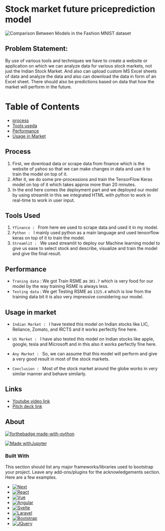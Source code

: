 # **Stock market future priceprediction model**
![Comparison Between Models in the Fashion MNIST dataset](https://cdn1.iconfinder.com/data/icons/social-messaging-ui-color-shapes/128/analytics-circle-blue-512.png)

## Problem Statement:
By use of various tools and techniques we have to create a website or application on which we can analyze data for various stock markets, not just the Indian Stock Market. And also can upload custom MS Excel sheets of data and analyze the data and also can download the data in form of an Excel sheet. There should also be predictions based on data that how the market will perform in the future. 

# Table of Contents
* [process](https://github.com/Akashkunwar/IIT-Madras-Datahacks#Process)
* [Tools useda](https://github.com/Akashkunwar/IIT-Madras-Datahacks#Tools_used)
* [Performance](https://github.com/Akashkunwar/IIT-Madras-Datahacks#Peformance)
* [Usage in Market](https://github.com/Akashkunwar/IIT-Madras-Datahacks#Usage_in_market)


## Process

1. First, we download data or scrape data from finance which is the website of yahoo so that we can make changes in data and use it to train the model on top of it.
2. After it, we do some pre-processions and train the TensorFlow Keras model on top of it which takes approx more than 20 minutes.
3. In the end here comes the deployment part and we deployed our model by using streamlit in this we integrated HTML with python to work in real-time to work in user input.

## Tools Used

1. `Yfinance : ` From here we used to scrape data and used it in my model.
2. `Python : ` I mainly used python as a main language and used tensorflow keras on top of it to train the model.
3. `Streamlit : ` We used streamlit to deploy our Machine learning model to give us ease to select stock and describe, visualize and train the model and give the final result.

## Performance

* `Traning data` : 
 We got Train RSME as `301.7` which is very food for our model by the way training RSME is always less.
 * `Testing data` : 
 We get Testing RSME as `1325.4` which is low from the training data bit it is also very impressive considering our model.
 

## Usage in market

*   `Indian Market : `
 I have tested this model on Indian stocks like LIC, Reliance, Zomato, and IRCTS and it works perfectly fine here.

*   `US Market : `
 I have also tested this model on Indian stocks like apple, google, tesla and Microsoft and in this also it works perfectly fine here.

*   `Any Market : `
 So, we can assume that this model will perform and give a very good result in most of the stock markets.

*   `Conclusion : `
 Most of the stock market around the globe works in very similar manner and behave similarly.

## Links
* [Youtube video link](https://youtu.be/UupM2qIrpZc)
* [Pitch deck link](https://www.canva.com/design/DAFJNYBIu5c/eKIMjsM6s8t9mNsNB3CqMg/edit?utm_content=DAFJNYBIu5c&utm_campaign=designshare&utm_medium=link2&utm_source=sharebutton)

## About
[![forthebadge made-with-python](http://ForTheBadge.com/images/badges/made-with-python.svg)](https://www.python.org/)

[![Made withJupyter](https://img.shields.io/badge/Made%20with-Jupyter-orange?style=for-the-badge&logo=Jupyter)](https://jupyter.org/try)

### Built With

This section should list any major frameworks/libraries used to bootstrap your project. Leave any add-ons/plugins for the acknowledgements section. Here are a few examples.

* [![Next][Next.js]][Next-url]
* [![React][React.js]][React-url]
* [![Vue][Vue.js]][Vue-url]
* [![Angular][Angular.io]][Angular-url]
* [![Svelte][Svelte.dev]][Svelte-url]
* [![Laravel][Laravel.com]][Laravel-url]
* [![Bootstrap][Bootstrap.com]][Bootstrap-url]
* [![JQuery][JQuery.com]][JQuery-url]
<!-- MARKDOWN LINKS & IMAGES -->
<!-- https://www.markdownguide.org/basic-syntax/#reference-style-links -->
[linkedin-url]: https://www.linkedin.com/in/aakashkunwar/
[product-screenshot]: images/screenshot.png
[Next.js]: https://img.shields.io/badge/next.js-000000?style=for-the-badge&logo=nextdotjs&logoColor=white
[Next-url]: https://nextjs.org/
[React.js]: https://img.shields.io/badge/React-20232A?style=for-the-badge&logo=react&logoColor=61DAFB
[React-url]: https://reactjs.org/
[Vue.js]: https://img.shields.io/badge/Vue.js-35495E?style=for-the-badge&logo=vuedotjs&logoColor=4FC08D
[Vue-url]: https://vuejs.org/
[Angular.io]: https://img.shields.io/badge/Angular-DD0031?style=for-the-badge&logo=angular&logoColor=white
[Angular-url]: https://angular.io/
[Svelte.dev]: https://img.shields.io/badge/Svelte-4A4A55?style=for-the-badge&logo=svelte&logoColor=FF3E00
[Svelte-url]: https://svelte.dev/
[Laravel.com]: https://img.shields.io/badge/Laravel-FF2D20?style=for-the-badge&logo=laravel&logoColor=white
[Laravel-url]: https://laravel.com
[Bootstrap.com]: https://img.shields.io/badge/Bootstrap-563D7C?style=for-the-badge&logo=bootstrap&logoColor=white
[Bootstrap-url]: https://getbootstrap.com
[JQuery.com]: https://img.shields.io/badge/jQuery-0769AD?style=for-the-badge&logo=jquery&logoColor=white
[JQuery-url]: https://jquery.com 
